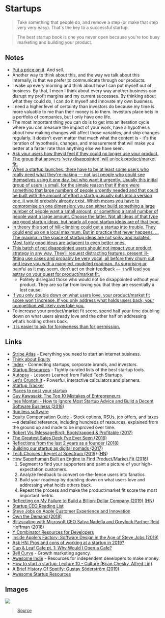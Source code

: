 # Startups

> Take something that people do, and remove a step (or make that step very very easy). That's the key to a successful startup.

> The best startup book is one you never open because you're too busy marketing and building your product.

## Notes

- [Put a price on it](https://www.youtube.com/watch?v=0CDXJ6bMkMY). And sell.
- Another way to think about this, and the way we talk about this internally, is that we prefer to communicate through our products.
- I wake up every morning and think about how I can put myself out of business. By that, I mean I think about every way another business can disrupt my profit margins and my current successes. By thinking about what they could do, I can do it myself and innovate my own business.
- I need a higher level of certainty than investors do because my time is more valuable to me than their money is to them. Investors place bets in a portfolio of companies, but I only have one life.
- The most important thing you can do is to get into an iteration cycle where you can measure the impact of your work, have a hypothesis about how making changes will affect those variables, and ship changes regularly. It doesn't even matter that much what the content is - it's the iteration of hypothesis, changes, and measurement that will make you better at a faster rate than anything else we have seen.
- [Ask your users how they’d feel if they could no longer use your product. The group that answers ‘very disappointed’ will unlock product/market fit.](https://firstround.com/review/how-superhuman-built-an-engine-to-find-product-market-fit/)
- [When a startup launches, there have to be at least some users who really need what they're making — not just people who could see themselves using it one day, but who want it urgently. Usually this initial group of users is small, for the simple reason that if there were something that large numbers of people urgently needed and that could be built with the amount of effort a startup usually puts into a version one, it would probably already exist. Which means you have to compromise on one dimension: you can either build something a large number of people want a small amount, or something a small number of people want a large amount. Choose the latter. Not all ideas of that type are good startup ideas, but nearly all good startup ideas are of that type.](http://paulgraham.com/startupideas.html)
- [In theory this sort of hill-climbing could get a startup into trouble. They could end up on a local maximum. But in practice that never happens. … The maxima in the space of startup ideas are not spiky and isolated. Most fairly good ideas are adjacent to even better ones.](http://www.paulgraham.com/growth.html)
- [This batch of not disappointed users should not impact your product strategy in any way. They’ll request distracting features, present ill-fitting use cases and probably be very vocal, all before they churn out and leave you with a mangled, muddled roadmap. As surprising or painful as it may seem, don’t act on their feedback — it will lead you astray on your quest for product/market fit.](https://firstround.com/review/how-superhuman-built-an-engine-to-find-product-market-fit/)
  - Politely disregard those who would not be disappointed without your product. They are so far from loving you that they are essentially a lost cause.
- [If you only double down on what users love, your product/market fit score won’t increase. If you only address what holds users back, your competition will likely overtake you.](https://firstround.com/review/how-superhuman-built-an-engine-to-find-product-market-fit/)
- To increase your product/market fit score, spend half your time doubling down on what users already love and the other half on addressing what’s holding others back.
- [It is easier to ask for forgiveness than for permission.](https://www.theguardian.com/technology/2019/jan/20/shoshana-zuboff-age-of-surveillance-capitalism-google-facebook)

## Links

- [Stripe Atlas](https://stripe.com/atlas) - Everything you need to start an internet business.
- [Think about Equity](http://foundersatwork.posthaven.com/think-about-equity)
- [Index](https://index.co/) - Connecting startups, corporate brands, and investors.
- [Startup Resources](http://startupresources.io) - Tightly curated lists of the best startup tools.
- [Autopsy](http://autopsy.io) - Lessons Learned from Failed Tech Startups.
- [Let's Crunch It](https://www.letscrunchit.com/) - Powerful, interactive calculators and planners.
- [Startup Tracker](https://startuptracker.io/)
- [Places to post your startup](https://github.com/mmccaff/PlacesToPostYourStartup#readme)
- [Guy Kawasaki: The Top 10 Mistakes of Entrepreneurs](https://www.youtube.com/watch?v=HHjgK6p4nrw)
- [Ines Montani - How to Ignore Most Startup Advice and Build a Decent Software Business (2018)](https://www.youtube.com/watch?v=74AsJ7RET20)
- [Run less software](https://www.intercom.com/blog/run-less-software/)
- [Equity Compensation Guide](https://github.com/jlevy/og-equity-compensation) - Stock options, RSUs, job offers, and taxes—a detailed reference, including hundreds of resources, explained from the ground up and made to be improved over time.
- [Robert Vis (MessageBird): Bootstrapped & Profitable (2017)](https://www.youtube.com/watch?v=dxArUeYVaJQ)
- [The Greatest Sales Deck I’ve Ever Seen (2016)](https://medium.com/the-mission/the-greatest-sales-deck-ive-ever-seen-4f4ef3391ba0)
- [Reflections from the last 2 years as a founder (2018)](https://canny.io/blog/reflections-two-year-founder/)
- [Building our startup as digital nomads (2017)](https://canny.io/blog/building-startup-digital-nomads/)
- [Tech Choices I Regret at Spectrum (2019)](https://mxstbr.com/thoughts/tech-choice-regrets-at-spectrum/) ([HN](https://news.ycombinator.com/item?id=18924724))
- [How Superhuman Built an Engine to Find Product/Market Fit (2018)](https://firstround.com/review/how-superhuman-built-an-engine-to-find-product-market-fit/)
  1. Segment to find your supporters and paint a picture of your high-expectation customers.
  2. Analyze feedback to convert on-the-fence users into fanatics.
  3. Build your roadmap by doubling down on what users love and addressing what holds others back.
  4. Repeat the process and make the product/market fit score the most important metric.
- [Reflecting on My Failure to Build a Billion-Dollar Company (2019)](https://medium.com/@shl/reflecting-on-my-failure-to-build-a-billion-dollar-company-b0c31d7db0e7) ([HN](https://news.ycombinator.com/item?id=19105733))
- [Startup CEO Reading List](https://github.com/AndySparks/captains-log/blob/master/resources/reading-lists/startup-ceo-reading-list.md)
- [Steve Jobs on Apple Customer Experience and Innovation](https://www.youtube.com/watch?v=1SIeTmORl0E)
- [Own the Demand (2018)](https://florentcrivello.com/index.php/2018/10/22/own-the-demand/)
- [Blitzscaling with Microsoft CEO Satya Nadella and Greylock Partner Reid Hoffman (2018)](https://www.youtube.com/watch?v=HvO9G4h5vsc)
- [Y Combinator Resources for Developers](http://ycombinator.dev/)
- [Inside Apple's Factory: Software Design in the Age of Steve Jobs (2019)](https://www.youtube.com/watch?v=kl2Flp4oK-g)
- [Ask HN: Pros and cons of working at a startup in 2019?](https://news.ycombinator.com/item?id=19236487)
- [Cup & Leaf Cafe pt. 1: Why Would I Open a Cafe?](https://www.nateliason.com/blog/cup-leaf-cafe-1)
- [Bell Curve](https://www.bellcurve.com/#what-we-offer) - Growth marketing agency.
- [Awesome Indie](https://github.com/mezod/awesome-indie#readme) - Resources for independent developers to make money.
- [How to start a startup: Lecture 10 - Culture (Brian Chesky, Alfred Lin)](https://www.youtube.com/watch?v=RfWgVWGEuGE)
- [A Brief History Of Spotify: Gustav Söderström (2019)](https://www.youtube.com/watch?v=jTM7ZCKEUGM)
- [Awesome Startup Resources](https://github.com/ahmadnassri/awesome-startup-resources#readme)

## Images

![](https://i.imgur.com/KxbRBEn.png)

> [Source](https://www.youtube.com/watch?v=jTM7ZCKEUGM)

